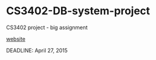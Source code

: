 # CS3402-DB-system-project
CS3402 project - big assignment

[website](http://3402.ml)

DEADLINE: April 27, 2015
